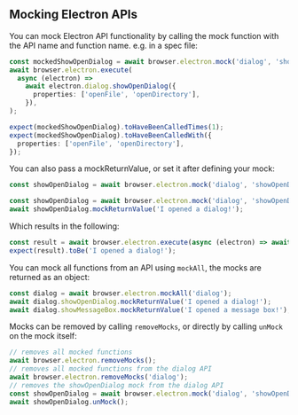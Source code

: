 ## Mocking Electron APIs

You can mock Electron API functionality by calling the mock function with the API name and function name. e.g. in a spec file:

```ts
const mockedShowOpenDialog = await browser.electron.mock('dialog', 'showOpenDialog');
await browser.electron.execute(
  async (electron) =>
    await electron.dialog.showOpenDialog({
      properties: ['openFile', 'openDirectory'],
    }),
);

expect(mockedShowOpenDialog).toHaveBeenCalledTimes(1);
expect(mockedShowOpenDialog).toHaveBeenCalledWith({
  properties: ['openFile', 'openDirectory'],
});
```

You can also pass a mockReturnValue, or set it after defining your mock:

```ts
const showOpenDialog = await browser.electron.mock('dialog', 'showOpenDialog', 'I opened a dialog!');
```

```ts
const showOpenDialog = await browser.electron.mock('dialog', 'showOpenDialog');
await showOpenDialog.mockReturnValue('I opened a dialog!');
```

Which results in the following:

```ts
const result = await browser.electron.execute(async (electron) => await electron.dialog.showOpenDialog());
expect(result).toBe('I opened a dialog!');
```

You can mock all functions from an API using `mockAll`, the mocks are returned as an object:

```ts
const dialog = await browser.electron.mockAll('dialog');
await dialog.showOpenDialog.mockReturnValue('I opened a dialog!');
await dialog.showMessageBox.mockReturnValue('I opened a message box!');
```

Mocks can be removed by calling `removeMocks`, or directly by calling `unMock` on the mock itself:

```ts
// removes all mocked functions
await browser.electron.removeMocks();
// removes all mocked functions from the dialog API
await browser.electron.removeMocks('dialog');
// removes the showOpenDialog mock from the dialog API
const showOpenDialog = await browser.electron.mock('dialog', 'showOpenDialog');
await showOpenDialog.unMock();
```
